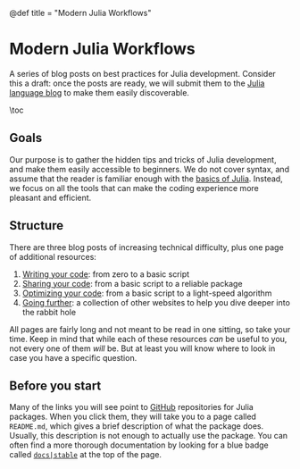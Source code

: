 @def title = "Modern Julia Workflows"

# Modern Julia Workflows

A series of blog posts on best practices for Julia development.
Consider this a draft: once the posts are ready, we will submit them to the [Julia language blog](https://julialang.org/blog/) to make them easily discoverable.

\toc

## Goals

Our purpose is to gather the hidden tips and tricks of Julia development, and make them easily accessible to beginners.
We do not cover syntax, and assume that the reader is familiar enough with the [basics of Julia](https://julialang.org/learning/).
Instead, we focus on all the tools that can make the coding experience more pleasant and efficient.

## Structure

There are three blog posts of increasing technical difficulty, plus one page of additional resources:

1. [Writing your code](/pages/writing/): from zero to a basic script
2. [Sharing your code](/pages/sharing/): from a basic script to a reliable package
3. [Optimizing your code](/pages/optimizing/): from a basic script to a light-speed algorithm
4. [Going further](/pages/further/): a collection of other websites to help you dive deeper into the rabbit hole

All pages are fairly long and not meant to be read in one sitting, so take your time.
Keep in mind that while each of these resources _can_ be useful to you, not every one of them _will_ be.
But at least you will know where to look in case you have a specific question.

## Before you start

Many of the links you will see point to [GitHub](https://github.com/) repositories for Julia packages.
When you click them, they will take you to a page called `README.md`, which gives a brief description of what the package does.
Usually, this description is not enough to actually use the package.
You can often find a more thorough documentation by looking for a blue badge called [`docs|stable`](https://img.shields.io/badge/docs-stable-blue.svg) at the top of the page.
